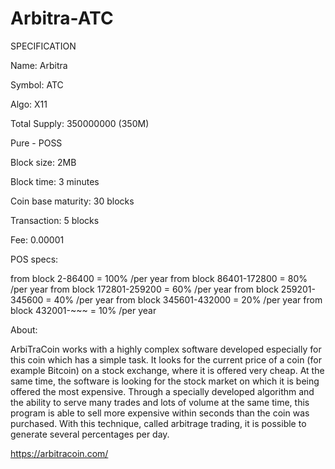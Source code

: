 # Arbitra-ATC
SPECIFICATION

Name: Arbitra

Symbol: ATC

Algo: X11

Total Supply: 350000000 (350M)

Pure - POSS

Block size: 2MB

Block time: 3 minutes

Coin base maturity: 30 blocks

Transaction: 5 blocks

Fee: 0.00001



POS specs:

from block 2-86400 = 100% /per year
from block 86401-172800 = 80% /per year
from block 172801-259200 = 60% /per year
from block 259201-345600 = 40% /per year
from block 345601-432000 = 20% /per year
from block 432001-~~~ = 10% /per year




About:

ArbiTraCoin works with a highly complex software developed especially for this coin which has a simple task. It looks for the current price of a coin (for example Bitcoin) on a stock exchange, where it is offered very cheap. At the same time, the software is looking for the stock market on which it is being offered the most expensive. Through a specially developed algorithm and the ability to serve many trades and lots of volume at the same time, this program is able to sell more expensive within seconds than the coin was purchased. With this technique, called arbitrage trading, it is possible to generate several percentages per day.


  https://arbitracoin.com/
